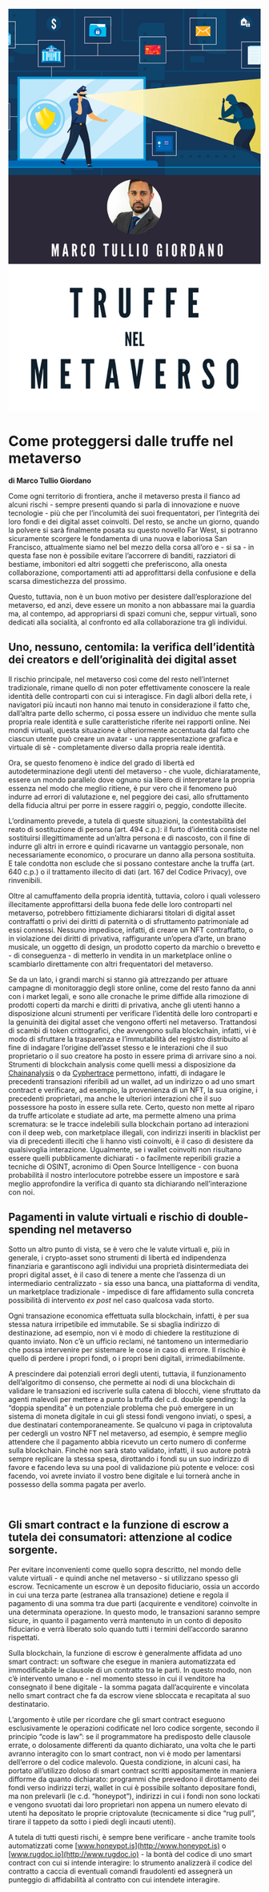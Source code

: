 ![](images/005_GIORDANO.png)

# Come proteggersi dalle truffe nel metaverso

**di Marco Tullio Giordano**

Come ogni territorio di frontiera, anche il metaverso presta il fianco ad alcuni
rischi - sempre presenti quando si parla di innovazione e nuove tecnologie - più
che per l’incolumità dei suoi frequentatori, per l’integrità dei loro fondi e
dei digital asset coinvolti. Del resto, se anche un giorno, quando la polvere si
sarà finalmente posata su questo novello Far West, si potranno sicuramente
scorgere le fondamenta di una nuova e laboriosa San Francisco, attualmente siamo
nel bel mezzo della corsa all’oro e - si sa - in questa fase non è possibile
evitare l’accorrere di banditi, razziatori di bestiame, imbonitori ed altri
soggetti che preferiscono, alla onesta collaborazione, comportamenti atti ad
approfittarsi della confusione e della scarsa dimestichezza del prossimo.

Questo, tuttavia, non è un buon motivo per desistere dall’esplorazione del
metaverso, ed anzi, deve essere un monito a non abbassare mai la guardia ma, al
contempo, ad appropriarsi di spazi comuni che, seppur virtuali, sono dedicati
alla socialità, al confronto ed alla collaborazione tra gli individui.

## Uno, nessuno, centomila: la verifica dell’identità dei creators e dell’originalità dei digital asset
Il rischio principale, nel metaverso così come del resto nell’internet
tradizionale, rimane quello di non poter effettivamente conoscere la reale
identità delle controparti con cui si interagisce. Fin dagli albori della rete,
i navigatori più incauti non hanno mai tenuto in considerazione il fatto che,
dall’altra parte dello schermo, ci possa essere un individuo che mente sulla
propria reale identità e sulle caratteristiche riferite nei rapporti online. Nei
mondi virtuali, questa situazione è ulteriormente accentuata dal fatto che
ciascun utente può creare un avatar - una rappresentazione grafica e
virtuale di sè - completamente diverso dalla propria reale identità.

Ora, se questo fenomeno è indice del grado di libertà ed autodeterminazione
degli utenti del metaverso - che vuole, dichiaratamente, essere un mondo
parallelo dove ognuno sia libero di interpretare la propria essenza nel modo che
meglio ritiene, è pur vero che il fenomeno può indurre ad errori di valutazione
e, nel peggiore dei casi, allo sfruttamento della fiducia altrui per porre in
essere raggiri o, peggio, condotte illecite.

L’ordinamento prevede, a tutela di queste situazioni, la contestabilità del
reato di sostituzione di persona (art. 494 c.p.): il furto d’identità
consiste nel sostituirsi illegittimamente ad un’altra persona e di nascosto, con
il fine di indurre gli altri in errore e quindi ricavarne un vantaggio
personale, non necessariamente economico, o procurare un danno alla persona
sostituita. E tale condotta non esclude che si possano contestare anche la
truffa (art. 640 c.p.) o il trattamento illecito di dati (art. 167 del Codice
Privacy), ove rinvenibili.

Oltre al camuffamento della propria identità, tuttavia, coloro i quali volessero
illecitamente approfittarsi della buona fede delle loro controparti nel
metaverso, potrebbero fittiziamente dichiararsi titolari di digital asset
contraffatti o privi dei diritti di paternità o di sfruttamento patrimoniale
ad essi connessi. Nessuno impedisce, infatti, di creare un NFT contraffatto, o
in violazione dei diritti di privativa, raffigurante un’opera d’arte, un brano
musicale, un oggetto di design, un prodotto coperto da marchio o brevetto e - di
conseguenza - di metterlo in vendita in un marketplace online o scambiarlo
direttamente con altri frequentatori del metaverso.

Se da un lato, i grandi marchi si stanno già attrezzando per attuare campagne di
monitoraggio degli store online, come del resto fanno da anni con i market
legali, e sono alle cronache le prime diffide alla rimozione di prodotti coperti
da marchi e diritti di privativa, anche gli utenti hanno a disposizione alcuni
strumenti per verificare l’identità delle loro controparti e la genuinità dei
digital asset che vengono offerti nel metaverso. Trattandosi di scambi di token
crittografici, che avvengono sulla blockchain, infatti, vi è modo di sfruttare
la trasparenza e l’immutabilità del registro distribuito al fine di indagare
l’origine dell’asset stesso e le interazioni che il suo proprietario o il suo
creatore ha posto in essere prima di arrivare sino a noi. Strumenti di
blockchain analysis come quelli messi a disposizione da
[Chainanalysis](https://www.chainalysis.com/) o da
[Cyphertrace](https://ciphertrace.com/) permettono, infatti, di indagare le
precedenti transazioni riferibili ad un wallet, ad un indirizzo o ad uno smart
contract e verificare, ad esempio, la provenienza di un NFT, la sua origine, i
precedenti proprietari, ma anche le ulteriori interazioni che il suo possessore
ha posto in essere sulla rete. Certo, questo non mette al riparo da truffe
articolate e studiate ad arte, ma permette almeno una prima scrematura: se le
tracce indelebili sulla blockchain portano ad interazioni con il deep web, con
marketplace illegali, con indirizzi inseriti in blacklist per via di precedenti
illeciti che li hanno visti coinvolti, è il caso di desistere da qualsivoglia
interazione. Ugualmente, se i wallet coinvolti non risultano essere quelli
pubblicamente dichiarati - o facilmente reperibili grazie a tecniche di OSINT,
acronimo di Open Source Intelligence - con buona probabilità il nostro
interlocutore potrebbe essere un impostore e sarà meglio approfondire la
verifica di quanto sta dichiarando nell’interazione con noi.

## Pagamenti in valute virtuali e rischio di double-spending nel metaverso

Sotto un altro punto di vista, se è vero che le valute virtuali e, più in
generale, i crypto-asset sono strumenti di libertà ed indipendenza finanziaria e
garantiscono agli individui una proprietà disintermediata dei propri digital
asset, è il caso di tenere a mente che l’assenza di un intermediario
centralizzato - sia esso una banca, una piattaforma di vendita, un marketplace
tradizionale - impedisce di fare affidamento sulla concreta possibilità di
intervento *ex post* nel caso qualcosa vada storto.

Ogni transazione economica effettuata sulla blockchain, infatti, è per sua
stessa natura irripetibile ed immutabile. Se si sbaglia indirizzo di
destinazione, ad esempio, non vi è modo di chiedere la restituzione di quanto
inviato. Non c’è un ufficio reclami, né tantomeno un intermediario che possa
intervenire per sistemare le cose in caso di errore. Il rischio è quello di
perdere i propri fondi, o i propri beni digitali, irrimediabilmente.

A prescindere dai potenziali errori degli utenti, tuttavia, il funzionamento
dell’algoritmo di consenso, che permette ai nodi di una blockchain di validare
le transazioni ed iscriverle sulla catena di blocchi, viene sfruttato da agenti
malevoli per mettere a punto la truffa del c.d. double spending: la “doppia
spendita” è un potenziale problema che può emergere in un sistema di moneta
digitale in cui gli stessi fondi vengono inviati, o spesi, a due destinatari
contemporaneamente. Se qualcuno vi paga in criptovaluta per cedergli un vostro
NFT nel metaverso, ad esempio, è sempre meglio attendere che il pagamento abbia
ricevuto un certo numero di conferme sulla blockchain. Finchè non sarà stato
validato, infatti, il suo autore potrà sempre replicare la stessa spesa,
dirottando i fondi su un suo indirizzo di favore e facendo leva su una pool di
validazione più potente e veloce: così facendo, voi avrete inviato il vostro
bene digitale e lui tornerà anche in possesso della somma pagata per averlo.

 

## Gli smart contract e la funzione di escrow a tutela dei consumatori: attenzione al codice sorgente.

Per evitare inconvenienti come quello sopra descritto, nel mondo delle valute
virtuali - e quindi anche nel metaverso - si utilizzano spesso gli escrow.
Tecnicamente un escrow è un deposito fiduciario, ossia un accordo in cui
una terza parte (estranea alla transazione) detiene e regola il pagamento di una
somma tra due parti (acquirente e venditore) coinvolte in una determinata
operazione. In questo modo, le transazioni saranno sempre sicure, in quanto il
pagamento verrà mantenuto in un conto di deposito fiduciario e verrà liberato
solo quando tutti i termini dell’accordo saranno rispettati.

Sulla blockchain, la funzione di escrow è generalmente affidata ad uno smart
contract: un software che esegue in maniera automatizzata ed immodificabile le
clausole di un contratto tra le parti. In questo modo, non c’è intervento umano
e - nel momento stesso in cui il venditore ha consegnato il bene digitale - la
somma pagata dall’acquirente e vincolata nello smart contract che fa da escrow
viene sbloccata e recapitata al suo destinatario.

L’argomento è utile per ricordare che gli smart contract eseguono esclusivamente
le operazioni codificate nel loro codice sorgente, secondo il principio “code
is law”: se il programmatore ha predisposto delle clausole errate, o
dolosamente differenti da quanto dichiarato, una volta che le parti avranno
interagito con lo smart contract, non vi è modo per lamentarsi dell’errore o del
codice malevolo. Questa condizione, in alcuni casi, ha portato all’utilizzo
doloso di smart contract scritti appositamente in maniera difforme da quanto
dichiarato: programmi che prevedono il dirottamento dei fondi verso indirizzi
terzi, wallet in cui è possibile soltanto depositare fondi, ma non prelevarli
(le c.d. “honeypot”), indirizzi in cui i fondi non sono lockati e vengono
svuotati dai loro proprietari non appena un numero elevato di utenti ha
depositato le proprie criptovalute (tecnicamente si dice “rug pull”, tirare
il tappeto da sotto i piedi degli incauti utenti).

A tutela di tutti questi rischi, è sempre bene verificare - anche tramite tools
automatizzati come [www.honeypot.is](http://www.honeypot.is) o
[www.rugdoc.io](http://www.rugdoc.io) - la bontà del codice di uno smart
contract con cui si intende interagire: lo strumento analizzerà il codice del
contratto a caccia di eventuali comandi fraudolenti ed assegnerà un punteggio di
affidabilità al contratto con cui intendete interagire.
